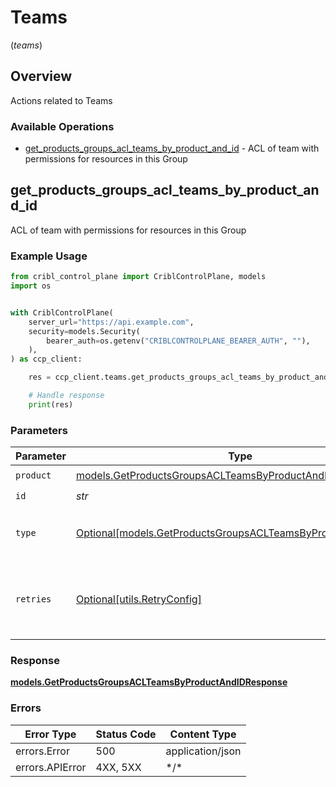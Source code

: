 # Teams
(*teams*)

## Overview

Actions related to Teams

### Available Operations

* [get_products_groups_acl_teams_by_product_and_id](#get_products_groups_acl_teams_by_product_and_id) - ACL of team with permissions for resources in this Group

## get_products_groups_acl_teams_by_product_and_id

ACL of team with permissions for resources in this Group

### Example Usage

```python
from cribl_control_plane import CriblControlPlane, models
import os


with CriblControlPlane(
    server_url="https://api.example.com",
    security=models.Security(
        bearer_auth=os.getenv("CRIBLCONTROLPLANE_BEARER_AUTH", ""),
    ),
) as ccp_client:

    res = ccp_client.teams.get_products_groups_acl_teams_by_product_and_id(product=models.GetProductsGroupsACLTeamsByProductAndIDProduct.STREAM, id="<id>")

    # Handle response
    print(res)

```

### Parameters

| Parameter                                                                                                                   | Type                                                                                                                        | Required                                                                                                                    | Description                                                                                                                 |
| --------------------------------------------------------------------------------------------------------------------------- | --------------------------------------------------------------------------------------------------------------------------- | --------------------------------------------------------------------------------------------------------------------------- | --------------------------------------------------------------------------------------------------------------------------- |
| `product`                                                                                                                   | [models.GetProductsGroupsACLTeamsByProductAndIDProduct](../../models/getproductsgroupsaclteamsbyproductandidproduct.md)     | :heavy_check_mark:                                                                                                          | Cribl Product                                                                                                               |
| `id`                                                                                                                        | *str*                                                                                                                       | :heavy_check_mark:                                                                                                          | Group ID                                                                                                                    |
| `type`                                                                                                                      | [Optional[models.GetProductsGroupsACLTeamsByProductAndIDType]](../../models/getproductsgroupsaclteamsbyproductandidtype.md) | :heavy_minus_sign:                                                                                                          | resource type by which to filter access levels                                                                              |
| `retries`                                                                                                                   | [Optional[utils.RetryConfig]](../../models/utils/retryconfig.md)                                                            | :heavy_minus_sign:                                                                                                          | Configuration to override the default retry behavior of the client.                                                         |

### Response

**[models.GetProductsGroupsACLTeamsByProductAndIDResponse](../../models/getproductsgroupsaclteamsbyproductandidresponse.md)**

### Errors

| Error Type       | Status Code      | Content Type     |
| ---------------- | ---------------- | ---------------- |
| errors.Error     | 500              | application/json |
| errors.APIError  | 4XX, 5XX         | \*/\*            |